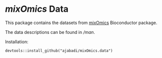 # _mixOmics_ Data

This package contains the datasets from [mixOmics](https://github.com/mixOmicsTeam/mixOmics) Bioconductor package.

The data descriptions can be found in _/man_.

Installation:

```
devtools::install_github("ajabadi/mixOmics.data")
```
